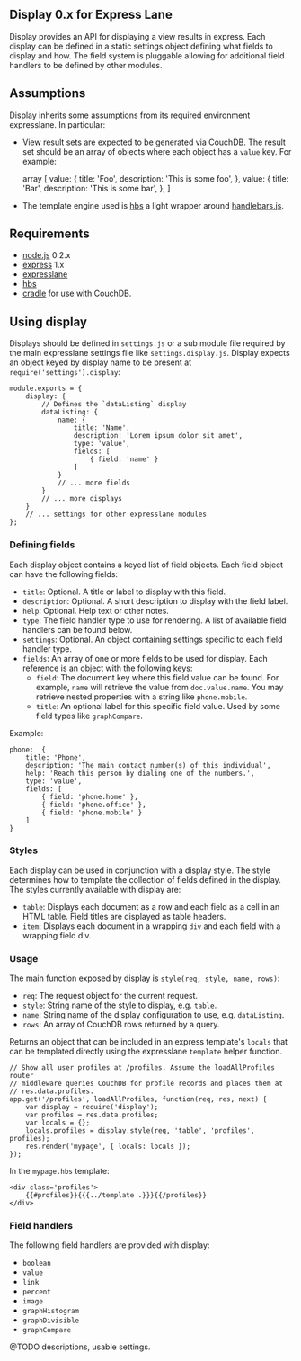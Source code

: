 Display 0.x for Express Lane
----------------------------
Display provides an API for displaying a view results in express. Each
display can be defined in a static settings object defining what fields to
display and how. The field system is pluggable allowing for additional field
handlers to be defined by other modules.

Assumptions
-----------
Display inherits some assumptions from its required environment expresslane.
In particular:

- View result sets are expected to be generated via CouchDB. The result set
  should be an array of objects where each object has a `value` key.  For
  example:
       
    array [
        value: {
            title: 'Foo',
            description: 'This is some foo',
        },
        value: {
            title: 'Bar',
            description: 'This is some bar',
        },
    ]

- The template engine used is [hbs](http://github.com/donpark/hbs) a light
  wrapper around [handlebars.js](http://github.com/wycats/handlebars.js).

Requirements
------------
- [node.js](http://github.com/ryah/node) 0.2.x
- [express](http://github.com/visionmedia/express) 1.x
- [expresslane](http://github.com/developmentseed/expresslane)
- [hbs](http://github.com/donpark/hbs)
- [cradle](http://github.com/cloudhead/cradle) for use with CouchDB.

Using display
-------------
Displays should be defined in `settings.js` or a sub module file required by
the main expresslane settings file like `settings.display.js`. Display expects
an object keyed by display name to be present at `require('settings').display`:

    module.exports = {
        display: {
            // Defines the `dataListing` display
            dataListing: {
                name: {
                    title: 'Name',
                    description: 'Lorem ipsum dolor sit amet',
                    type: 'value',
                    fields: [
                        { field: 'name' }
                    ]
                }
                // ... more fields
            }
            // ... more displays
        }
        // ... settings for other expresslane modules
    };

### Defining fields

Each display object contains a keyed list of field objects. Each field object
 can have the following fields:

- `title`: Optional. A title or label to display with this field.
- `description`: Optional. A short description to display with the field label.
- `help`: Optional. Help text or other notes.
- `type`: The field handler type to use for rendering. A list of available
  field handlers can be found below.
- `settings`: Optional. An object containing settings specific to each field
  handler type.
- `fields`: An array of one or more fields to be used for display. Each
  reference is an object with the following keys:
  - `field`: The document key where this field value can be found. For example,
    `name` will retrieve the value from `doc.value.name`. You may retrieve
    nested properties with a string like `phone.mobile`.
  - `title`: An optional label for this specific field value. Used by some
    field types like `graphCompare`.

Example:

    phone:  {
        title: 'Phone',
        description: 'The main contact number(s) of this individual',
        help: 'Reach this person by dialing one of the numbers.',
        type: 'value',
        fields: [
            { field: 'phone.home' },
            { field: 'phone.office' },
            { field: 'phone.mobile' }
        ]
    }

### Styles

Each display can be used in conjunction with a display style. The style
determines how to template the collection of fields defined in the display. The
styles currently available with display are:

- `table`: Displays each document as a row and each field as a cell in an HTML
  table. Field titles are displayed as table headers.
- `item`: Displays each document in a wrapping `div` and each field with a
  wrapping field div.

### Usage

The main function exposed by display is `style(req, style, name, rows)`:

- `req`: The request object for the current request.
- `style`: String name of the style to display, e.g. `table`.
- `name`: String name of the display configuration to use, e.g. `dataListing`.
- `rows`: An array of CouchDB rows returned by a query.

Returns an object that can be included in an express template's `locals` that
can be templated directly using the expresslane `template` helper function.

    // Show all user profiles at /profiles. Assume the loadAllProfiles router
    // middleware queries CouchDB for profile records and places them at
    // res.data.profiles.
    app.get('/profiles', loadAllProfiles, function(req, res, next) {
        var display = require('display');
        var profiles = res.data.profiles;
        var locals = {};
        locals.profiles = display.style(req, 'table', 'profiles', profiles);
        res.render('mypage', { locals: locals });
    });

In the `mypage.hbs` template:

    <div class='profiles'>
        {{#profiles}}{{{../template .}}}{{/profiles}}
    </div>

### Field handlers

The following field handlers are provided with display:

- `boolean`
- `value`
- `link`
- `percent`
- `image`
- `graphHistogram`
- `graphDivisible`
- `graphCompare`

@TODO descriptions, usable settings.
